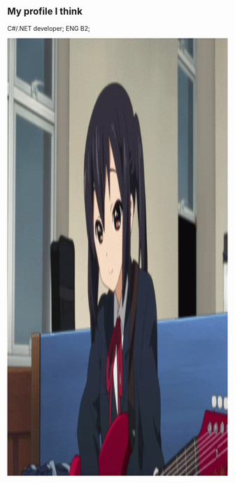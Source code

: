 ## My profile I think
C#/.NET developer;
ENG B2;
<div align="center">
  <img src="AzusaGIT.gif" width="1000" height="1000">
</div>
